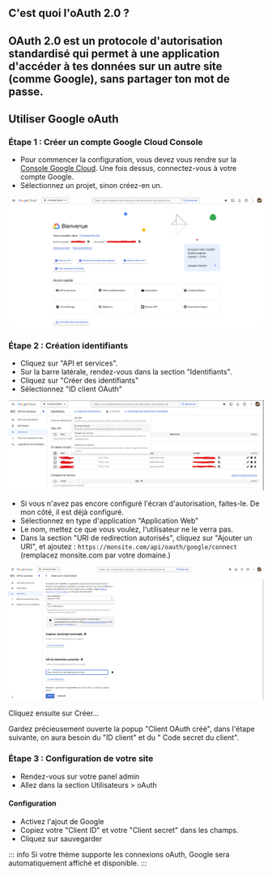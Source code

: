 ## C'est quoi l'oAuth 2.0 ?

OAuth 2.0 est un protocole d'autorisation standardisé qui permet à une application d'accéder à tes données sur un autre
site (comme Google), sans partager ton mot de passe.
---

## Utiliser Google oAuth

### Étape 1 : Créer un compte Google Cloud Console

- Pour commencer la configuration, vous devez vous rendre sur
  la [Console Google Cloud](https://console.cloud.google.com/).
  Une fois dessus, connectez-vous à votre compte Google.
- Sélectionnez un projet, sinon créez-en un.

![Google Cloud Console - Accueil](Assets/Img/Users/Users/oAuth/google_cloud_console_home.png "Google Cloud Console - Accueil")

### Étape 2 : Création identifiants

- Cliquez sur "API et services".
- Sur la barre latérale, rendez-vous dans la section "Identifiants".
- Cliquez sur "Créer des identifiants"
- Sélectionnez "ID client OAuth"

![Google Cloud Console - Identifiants](Assets/Img/Users/Users/oAuth/google_cloud_console_identifiants.png "Google Cloud Console - Identifiants")

- Si vous n'avez pas encore configuré l'écran d'autorisation, faites-le. De mon côté, il est déjà configuré.
- Sélectionnez en type d'application "Application Web"
- Le nom, mettez ce que vous voulez, l'utilisateur ne le verra pas.
- Dans la section "URI de redirection autorisés", cliquez sur "Ajouter un URI", et
  ajoutez : `https://monsite.com/api/oauth/google/connect` (remplacez monsite.com par votre domaine.)

![Google Cloud Console - Identifiants Création](Assets/Img/Users/Users/oAuth/google_cloud_console_identifiants_create.png "Google Cloud Console - Identifiants Création")

Cliquez ensuite sur Créer...

Gardez précieusement ouverte la popup "Client OAuth créé", dans l'étape suivante, on aura besoin du "ID client" et du "
Code secret du client".

### Étape 3 : Configuration de votre site

- Rendez-vous sur votre panel admin
- Allez dans la section Utilisateurs > oAuth

#### Configuration

- Activez l'ajout de Google
- Copiez votre "Client ID" et votre "Client secret" dans les champs.
- Cliquez sur sauvegarder

::: info
Si votre thème supporte les connexions oAuth, Google sera automatiquement affiché et disponible.
:::

